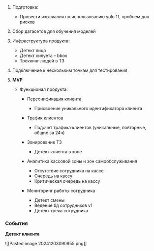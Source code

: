 1. Подготовка:
    - Провести изыскания по использованию yolo 11, проблем доп рисков


2. Сбор датасетов для обучения моделей


3. Инфраструктура продукта:
    - Детект лица
    - Детект силуета – bbox
    - Треккинг людей в ТЗ

4. Подключение к нескольким точкам для тестирования


5. **MVP**
    - Функционал продукта:
        - Персонификация клиента
            - Присвоение уникального идентификатора клиента

        - Трафик клиентов
            - Подсчет трафика клиентов (уникальные, повторные, общие за 24ч)

        - Зонирование ТЗ
            - Детект клиента в зоне

        - Аналитика кассовой зоны и зон самообслуживания
            - Отсутствие сотрудника на кассе
            - Очередь на кассу
            - Критическая очередь на кассу

        - Мониторинг работы сотрудника
            - Детект смены
            - Ведение бд сотрудников v1
            - Детект трека сотрудника


### События

**Детект клиента**

![[Pasted image 20241203090955.png]]

